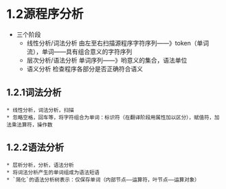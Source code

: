 # 1.2源程序分析
* 三个阶段
    * 线性分析/词法分析
        由左至右扫描源程序字符序列——》token（单词流），单词——具有组合意义的字符序列
    * 层次分析/语法分析
        单词序列——》哟意义的集合，语法单位
    * 语义分析
        检查程序各部分是否正确符合语义
## 1.2.1词法分析
    * 线性分析，词法分析，扫描
    * 忽略空格，回车等，将字符组合为单词：标识符（在翻译阶段用属性加以区分），赋值符，加法乘法算符，操作数
## 1.2.2语法分析
    * 层析分析，分析，语法分析
    * 将词法分析产生的单词组成为语法短语
    * `简化`的语法分析树表示：仅保存单词（内部节点——运算符，叶节点——运算对象）